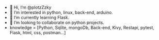 - 👋 Hi, I’m @plotzZzky
- 👀 I’m interested in python, linux, back-end, arduino.
- 🌱 I’m currently learning Flask.
- 💞️ I’m looking to collaborate on python projects.
- knowledge = [Python, Sqlite, mongoDb, Back-end, Kivy, Restapi, pytest, Flask, html, css, postman...]

<!---
plotzZzky/plotzZzky is a ✨ special ✨ repository because its `README.md` (this file) appears on your GitHub profile.
You can click the Preview link to take a look at your changes.
--->
